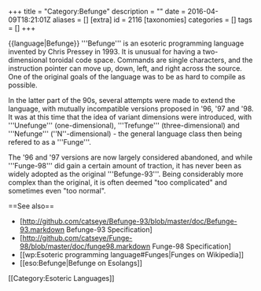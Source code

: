 +++
title = "Category:Befunge"
description = ""
date = 2016-04-09T18:21:01Z
aliases = []
[extra]
id = 2116
[taxonomies]
categories = []
tags = []
+++

{{language|Befunge}}
'''Befunge''' is an esoteric programming language invented by Chris Pressey in 1993. It is unusual for having a two-dimensional toroidal code space. Commands are single characters, and the instruction pointer can move up, down, left, and right across the source. One of the original goals of the language was to be as hard to compile as possible.

In the latter part of the 90s, several attempts were made to extend the language, with mutually incompatible versions proposed in '96, '97 and '98. It was at this time that the idea of variant dimensions were introduced, with '''Unefunge''' (one-dimensional), '''Trefunge''' (three-dimensional) and '''Nefunge''' (''N''-dimensional) - the general language class then being refered to as a '''Funge'''.

The '96 and '97 versions are now largely considered abandoned, and while '''Funge-98''' did gain a certain amount of traction, it has never been as widely adopted as the original '''Befunge-93'''. Being considerably more complex than the original, it is often deemed "too complicated" and sometimes even "too normal".

==See also==
* [http://github.com/catseye/Befunge-93/blob/master/doc/Befunge-93.markdown Befunge-93 Specification]
* [http://github.com/catseye/Funge-98/blob/master/doc/funge98.markdown Funge-98 Specification]
* [[wp:Esoteric programming language#Funges|Funges on Wikipedia]]
* [[eso:Befunge|Befunge on Esolangs]]

[[Category:Esoteric Languages]]
